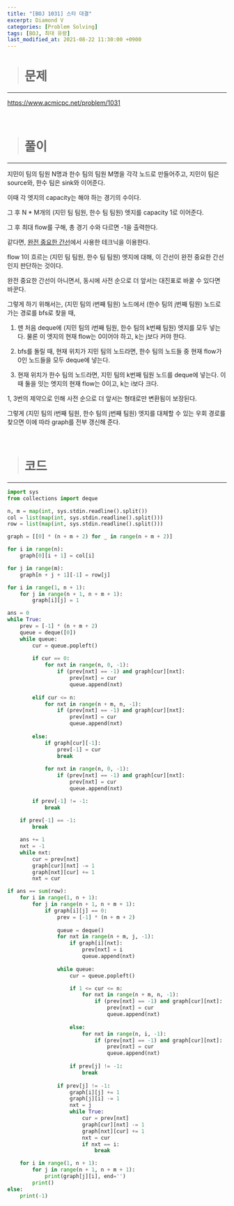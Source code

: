 ```yaml
---
title: "[BOJ 1031] 스타 대결"
excerpt: Diamond V
categories: [Problem Solving]
tags: [BOJ, 최대 유량]
last_modified_at: 2021-08-22 11:30:00 +0900
---
```


> # 문제
---

[<u>https://www.acmicpc.net/problem/1031</u>](https://www.acmicpc.net/problem/1031)

<br>

> # 풀이
---

지민이 팀의 팀원 N명과 한수 팀의 팀원 M명을 각각 노드로 만들어주고, 지민이 팀은 source와, 한수 팀은 sink와 이어준다.

이때 각 엣지의 capacity는 해야 하는 경기의 수이다.

그 후 N * M개의 (지민 팀 팀원, 한수 팀 팀원) 엣지를 capacity 1로 이어준다.

그 후 최대 flow를 구해, 총 경기 수와 다르면 -1을 출력한다.

같다면, [<u>완전 중요한 간선</u>](https://cael0.github.io/problem%20solving/BOJ5651/)에서 사용한 테크닉을 이용한다.

flow 1이 흐르는 (지민 팀 팀원, 한수 팀 팀원) 엣지에 대해, 이 간선이 완전 중요한 간선인지 판단하는 것이다.

완전 중요한 간선이 아니면서, 동시에 사전 순으로 더 앞서는 대진표로 바꿀 수 있다면 바꾼다.

그렇게 하기 위해서는, (지민 팀의 i번째 팀원) 노드에서 (한수 팀의 j번째 팀원) 노드로 가는 경로를 bfs로 찾을 때,

1. 맨 처음 deque에 (지민 팀의 i번째 팀원, 한수 팀의 k번째 팀원) 엣지를 모두 넣는다. 물론 이 엣지의 현재 flow는 0이어야 하고, k는 j보다 커야 한다.

2. bfs를 돌릴 때, 현재 위치가 지민 팀의 노드라면, 한수 팀의 노드들 중 현재 flow가 0인 노드들을 모두 deque에 넣는다.

3. 현재 위치가 한수 팀의 노드라면, 지민 팀의 k번째 팀원 노드를 deque에 넣는다. 이때 둘을 잇는 엣지의 현재 flow는 0이고, k는 i보다 크다.

1, 3번의 제약으로 인해 사전 순으로 더 앞서는 형태로만 변환됨이 보장된다.

그렇게 (지민 팀의 i번째 팀원, 한수 팀의 j번째 팀원) 엣지를 대체할 수 있는 우회 경로를 찾으면 이에 따라 graph를 전부 갱신해 준다.

<br>

> # 코드
---

```python
import sys
from collections import deque

n, m = map(int, sys.stdin.readline().split())
col = list(map(int, sys.stdin.readline().split()))
row = list(map(int, sys.stdin.readline().split()))

graph = [[0] * (n + m + 2) for _ in range(n + m + 2)]

for i in range(n):
    graph[0][i + 1] = col[i]

for j in range(m):
    graph[n + j + 1][-1] = row[j]

for i in range(1, n + 1):
    for j in range(n + 1, n + m + 1):
        graph[i][j] = 1

ans = 0
while True:
    prev = [-1] * (n + m + 2)
    queue = deque([0])
    while queue:
        cur = queue.popleft()
        
        if cur == 0:
            for nxt in range(n, 0, -1):
                if (prev[nxt] == -1) and graph[cur][nxt]:
                    prev[nxt] = cur
                    queue.append(nxt)
        
        elif cur <= n:
            for nxt in range(n + m, n, -1):
                if (prev[nxt] == -1) and graph[cur][nxt]:
                    prev[nxt] = cur
                    queue.append(nxt)
        
        else:
            if graph[cur][-1]:
                prev[-1] = cur
                break
            
            for nxt in range(n, 0, -1):
                if (prev[nxt] == -1) and graph[cur][nxt]:
                    prev[nxt] = cur
                    queue.append(nxt)

        if prev[-1] != -1:
            break
    
    if prev[-1] == -1:
        break

    ans += 1
    nxt = -1
    while nxt:
        cur = prev[nxt]
        graph[cur][nxt] -= 1
        graph[nxt][cur] += 1
        nxt = cur

if ans == sum(row):
    for i in range(1, n + 1):
        for j in range(n + 1, n + m + 1):
            if graph[i][j] == 0:
                prev = [-1] * (n + m + 2)
                
                queue = deque()
                for nxt in range(n + m, j, -1):
                    if graph[i][nxt]:
                        prev[nxt] = i
                        queue.append(nxt)
                
                while queue:
                    cur = queue.popleft()

                    if 1 <= cur <= n:
                        for nxt in range(n + m, n, -1):
                            if (prev[nxt] == -1) and graph[cur][nxt]:
                                prev[nxt] = cur
                                queue.append(nxt)
                    
                    else:
                        for nxt in range(n, i, -1):
                            if (prev[nxt] == -1) and graph[cur][nxt]:
                                prev[nxt] = cur
                                queue.append(nxt)
                    
                    if prev[j] != -1:
                        break
                
                if prev[j] != -1:
                    graph[i][j] += 1
                    graph[j][i] -= 1
                    nxt = j
                    while True:
                        cur = prev[nxt]
                        graph[cur][nxt] -= 1
                        graph[nxt][cur] += 1
                        nxt = cur
                        if nxt == i:
                            break

    for i in range(1, n + 1):
        for j in range(n + 1, n + m + 1):
            print(graph[j][i], end='')
        print()
else:
    print(-1)
```